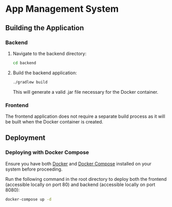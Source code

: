 # App Management System

## Building the Application

### Backend

1. Navigate to the backend directory:

    ```bash
    cd backend
    ```

2. Build the backend application:

    ```bash
    ./gradlew build
    ```

   This will generate a valid .jar file necessary for the Docker container.

### Frontend

The frontend application does not require a separate build process as it will be built when the Docker container is created.

## Deployment

### Deploying with Docker Compose

Ensure you have both [Docker](https://docs.docker.com/get-docker/) and [Docker Compose](https://docs.docker.com/compose/install/) installed on your system before proceeding.

Run the following command in the root directory to deploy both the frontend (accessible locally on port 80) and backend (accessible locally on port 8080):

```bash
docker-compose up -d
